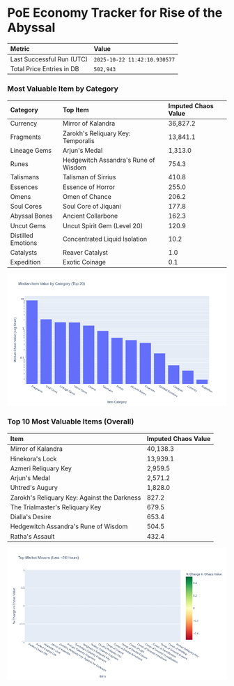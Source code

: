 # PoE Economy Tracker for Rise of the Abyssal

<!-- START_MAINTENANCE -->
| Metric | Value |
|:---|:---|
| Last Successful Run (UTC) | `2025-10-22 11:42:10.930577` |
| Total Price Entries in DB | `502,943` |

<!-- END_MAINTENANCE -->

<!-- START_DATAFRAME_DEBUG -->
<!-- END_DATAFRAME_DEBUG -->

<!-- START_CATEGORY_ANALYSIS -->
### Most Valuable Item by Category
| Category | Top Item | Imputed Chaos Value |
| :--- | :--- | :--- |
| Currency | Mirror of Kalandra | 36,827.2 |
| Fragments | Zarokh's Reliquary Key: Temporalis | 13,841.1 |
| Lineage Gems | Arjun's Medal | 1,313.0 |
| Runes | Hedgewitch Assandra's Rune of Wisdom | 754.3 |
| Talismans | Talisman of Sirrius | 410.8 |
| Essences | Essence of Horror | 255.0 |
| Omens | Omen of Chance | 206.2 |
| Soul Cores | Soul Core of Jiquani | 177.8 |
| Abyssal Bones | Ancient Collarbone | 162.3 |
| Uncut Gems | Uncut Spirit Gem (Level 20) | 120.9 |
| Distilled Emotions | Concentrated Liquid Isolation | 10.2 |
| Catalysts | Reaver Catalyst | 1.0 |
| Expedition | Exotic Coinage | 0.1 |


![Category Analysis Chart](charts/category_analysis.png)
<!-- END_ANALYSIS -->

<!-- START_ANALYSIS -->
### Top 10 Most Valuable Items (Overall)
| Item | Imputed Chaos Value |
| :--- | :--- |
| Mirror of Kalandra | 40,138.3 |
| Hinekora's Lock | 13,939.1 |
| Azmeri Reliquary Key | 2,959.5 |
| Arjun's Medal | 2,571.2 |
| Uhtred's Augury | 1,828.0 |
| Zarokh's Reliquary Key: Against the Darkness | 827.2 |
| The Trialmaster's Reliquary Key | 679.5 |
| Dialla's Desire | 653.4 |
| Hedgewitch Assandra's Rune of Wisdom | 504.5 |
| Ratha's Assault | 432.4 |


![Market Movers Chart](charts/market_movers.png)
<!-- END_ANALYSIS -->
